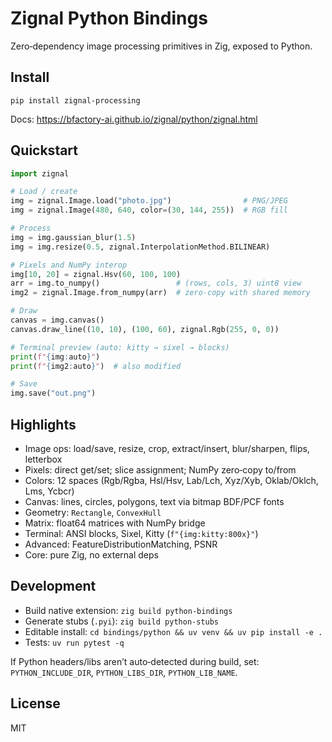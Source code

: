 # Zignal Python Bindings

Zero‑dependency image processing primitives in Zig, exposed to Python.

## Install

```console
pip install zignal-processing
```

Docs: https://bfactory-ai.github.io/zignal/python/zignal.html

## Quickstart

```python
import zignal

# Load / create
img = zignal.Image.load("photo.jpg")                # PNG/JPEG
img = zignal.Image(480, 640, color=(30, 144, 255))  # RGB fill

# Process
img = img.gaussian_blur(1.5)
img = img.resize(0.5, zignal.InterpolationMethod.BILINEAR)

# Pixels and NumPy interop
img[10, 20] = zignal.Hsv(60, 100, 100)
arr = img.to_numpy()                 # (rows, cols, 3) uint8 view
img2 = zignal.Image.from_numpy(arr)  # zero‑copy with shared memory

# Draw
canvas = img.canvas()
canvas.draw_line((10, 10), (100, 60), zignal.Rgb(255, 0, 0))

# Terminal preview (auto: kitty → sixel → blocks)
print(f"{img:auto}")
print(f"{img2:auto}")  # also modified

# Save
img.save("out.png")
```

## Highlights

- Image ops: load/save, resize, crop, extract/insert, blur/sharpen, flips, letterbox
- Pixels: direct get/set; slice assignment; NumPy zero‑copy to/from
- Colors: 12 spaces (Rgb/Rgba, Hsl/Hsv, Lab/Lch, Xyz/Xyb, Oklab/Oklch, Lms, Ycbcr)
- Canvas: lines, circles, polygons, text via bitmap BDF/PCF fonts
- Geometry: `Rectangle`, `ConvexHull`
- Matrix: float64 matrices with NumPy bridge
- Terminal: ANSI blocks, Sixel, Kitty (`f"{img:kitty:800x}"`)
- Advanced: FeatureDistributionMatching, PSNR
- Core: pure Zig, no external deps

## Development

- Build native extension: `zig build python-bindings`
- Generate stubs (`.pyi`): `zig build python-stubs`
- Editable install: `cd bindings/python && uv venv && uv pip install -e .`
- Tests: `uv run pytest -q`

If Python headers/libs aren’t auto‑detected during build, set:
`PYTHON_INCLUDE_DIR`, `PYTHON_LIBS_DIR`, `PYTHON_LIB_NAME`.

## License

MIT
